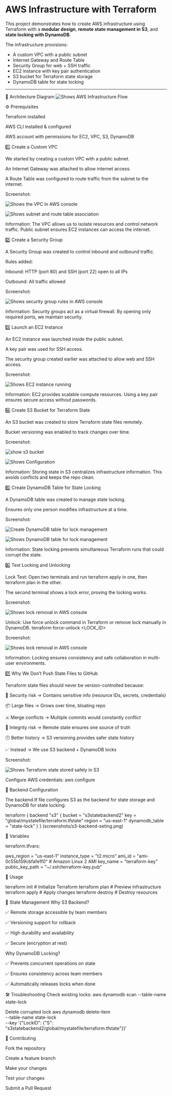 # AWS Infrastructure with Terraform

This project demonstrates how to create AWS infrastructure using Terraform with a **modular design**, **remote state management in S3**, and **state locking with DynamoDB**.

The infrastructure provisions:

- A custom VPC with a public subnet
- Internet Gateway and Route Table
- Security Group for web + SSH traffic
- EC2 instance with key pair authentication
- S3 bucket for Terraform state storage
- DynamoDB table for state locking

---


📌 Architecture Diagram
![Shows AWS Infrastructure Flow](screenshots/chart.png) 


⚙️ Prerequisites

Terraform installed

AWS CLI installed & configured

AWS account with permissions for EC2, VPC, S3, DynamoDB


1️⃣ Create a Custom VPC

We started by creating a custom VPC with a public subnet.

An Internet Gateway was attached to allow internet access.

A Route Table was configured to route traffic from the subnet to the internet.

Screenshot:

![Shows the VPC in AWS console](screenshots/vpc.png) 

![Shows subnet and route table association
](screenshots/route-table.png)

Information:
The VPC allows us to isolate resources and control network traffic. Public subnet ensures EC2 instances can access the internet.

2️⃣ Create a Security Group

A Security Group was created to control inbound and outbound traffic.

Rules added:

Inbound: HTTP (port 80) and SSH (port 22) open to all IPs

Outbound: All traffic allowed

Screenshot:

![Shows security group rules in AWS console](screenshots/security-groups.png)

Information:
Security groups act as a virtual firewall. By opening only required ports, we maintain security.

3️⃣ Launch an EC2 Instance

An EC2 instance was launched inside the public subnet.

A key pair was used for SSH access.

The security group created earlier was attached to allow web and SSH access.

Screenshot:

![Shows EC2 instance running
](screenshots/ec2.png)

Information:
EC2 provides scalable compute resources. Using a key pair ensures secure access without passwords.

4️⃣ Create S3 Bucket for Terraform State

An S3 bucket was created to store Terraform state files remotely.

Bucket versioning was enabled to track changes over time.

Screenshot:

![show s3 bucket](screenshots/s3.png)

![ Shows Configuration](screenshots/s3-backend-seting.png)

Information:
Storing state in S3 centralizes infrastructure information. This avoids conflicts and keeps the repo clean.

5️⃣ Create DynamoDB Table for State Locking

A DynamoDB table was created to manage state locking.

Ensures only one person modifies infrastructure at a time.

Screenshot:

![Create DynamoDB table for lock management](screenshots/dynamodb.png)

![Shows DynamoDB table for lock management](screenshots/lock-dynamodb.png)

Information:
State locking prevents simultaneous Terraform runs that could corrupt the state.

6️⃣ Test Locking and Unlocking

Lock Test: Open two terminals and run terraform apply in one, then terraform plan in the other.

The second terminal shows a lock error, proving the locking works.

Screenshot:

![ Shows lock removal in AWS console](screenshots/locking.png)

Unlock: Use force unlock command in Terraform or remove lock manually in DynamoDB.
 terraform force-unlock <LOCK_ID>

Screenshot:

![Shows lock removal in AWS console
](screenshots/force-unlock.png) 

Information:
Locking ensures consistency and safe collaboration in multi-user environments.

7️⃣ Why We Don’t Push State Files to GitHub

Terraform state files should never be version-controlled because:

🔐 Security risk → Contains sensitive info (resource IDs, secrets, credentials)

📦 Large files → Grows over time, bloating repo

⚔️ Merge conflicts → Multiple commits would constantly conflict

🔄 Integrity risk → Remote state ensures one source of truth

🕒 Better history → S3 versioning provides safer state history

✅ Instead → We use S3 backend + DynamoDB locks

Screenshot:

![Shows Terraform state stored safely in S3](screenshots/state_view_in_s3.png)


Configure AWS credentials:
aws configure

🔧 Backend Configuration

The backend.tf file configures S3 as the backend for state storage and DynamoDB for state locking:

terraform {
  backend "s3" {
    bucket         = "s3statebackend2"
    key            = "global/mystatefile/terraform.tfstate"
    region         = "us-east-1"
    dynamodb_table = "state-lock"
  }
}
(screenshots/s3-backend-seting.png)

📑 Variables

terraform.tfvars:

aws_region       = "us-east-1"
instance_type    = "t2.micro"
ami_id           = "ami-0c55b159cbfafe1f0"  # Amazon Linux 2 AMI
key_name         = "terraform-key"
public_key_path  = "~/.ssh/terraform-key.pub"


🚀 Usage

terraform init     # Initialize Terraform
terraform plan     # Preview infrastructure
terraform apply    # Apply changes
terraform destroy  # Destroy resources



📌 State Management
Why S3 Backend?

✅ Remote storage accessible by team members

✅ Versioning support for rollback

✅ High durability and availability

✅ Secure (encryption at rest)

Why DynamoDB Locking?

✅ Prevents concurrent operations on state

✅ Ensures consistency across team members

✅ Automatically releases locks when done


🛠️ Troubleshooting
Check existing locks: 
aws dynamodb scan --table-name state-lock


Delete corrupted lock
aws dynamodb delete-item \
  --table-name state-lock \
  --key '{"LockID": {"S": "s3statebackend2/global/mystatefile/terraform.tfstate"}}'




🤝 Contributing

Fork the repository

Create a feature branch

Make your changes

Test your changes

Submit a Pull Request

